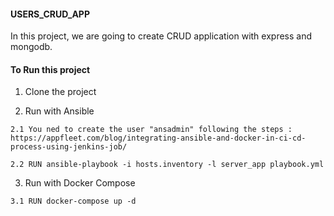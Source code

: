 #### USERS_CRUD_APP
In this project, we are going to create CRUD application with express and mongodb.

#### To Run this project

  1. Clone the project
  
  2. Run with Ansible
    
    2.1 You ned to create the user "ansadmin" following the steps : https://appfleet.com/blog/integrating-ansible-and-docker-in-ci-cd-process-using-jenkins-job/
      
    2.2 RUN ansible-playbook -i hosts.inventory -l server_app playbook.yml
  
  3. Run with Docker Compose
    
    3.1 RUN docker-compose up -d
    
    
